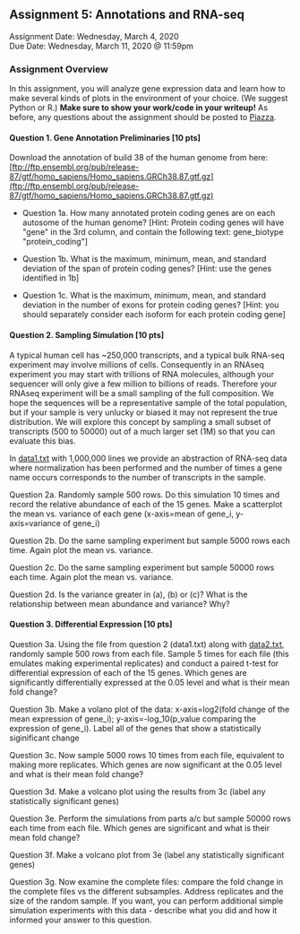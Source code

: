 ## Assignment 5: Annotations and RNA-seq <br>
Assignment Date: Wednesday, March 4, 2020 <br>
Due Date: Wednesday, March 11, 2020 @ 11:59pm <br>

### Assignment Overview

In this assignment, you will analyze gene expression data and learn how to make several kinds of plots in the environment of your choice. 
(We suggest Python or R.) **Make sure to show your work/code in your writeup!** As before, any questions about the assignment should be posted to 
[Piazza](https://piazza.com/jhu/spring2020/en601749/home).


#### Question 1. Gene Annotation Preliminaries [10 pts]

Download the annotation of build 38 of the human genome from here:
[ftp://ftp.ensembl.org/pub/release-87/gtf/homo_sapiens/Homo_sapiens.GRCh38.87.gtf.gz](ftp://ftp.ensembl.org/pub/release-87/gtf/homo_sapiens/Homo_sapiens.GRCh38.87.gtf.gz)

- Question 1a. How many annotated protein coding genes are on each autosome of the human genome? [Hint: Protein coding genes will have "gene" in the 3rd column, and contain the following text: gene\_biotype "protein\_coding"]

- Question 1b. What is the maximum, minimum, mean, and standard deviation of the span of protein coding genes? [Hint: use the genes identified in 1b]

- Question 1c. What is the maximum, minimum, mean, and standard deviation in the number of exons for protein coding genes? [Hint: you should separately consider each isoform for each protein coding gene]


#### Question 2. Sampling Simulation [10 pts]

A typical human cell has ~250,000 transcripts, and a typical bulk RNA-seq experiment may involve millions of cells. Consequently
in an RNAseq experiment you may start with trillions of RNA molecules, although your sequencer will only give a few million to billions of reads. 
Therefore your RNAseq experiment will be a small sampling of the full composition. We hope the sequences will be a representative
sample of the total population, but if your sample is very unlucky or biased it may not represent the true distribution. We will explore
this concept by sampling a small subset of transcripts (500 to 50000) out of a much larger set (1M) so that you can evaluate this bias.

In [data1.txt](data1.txt) with 1,000,000 lines we provide an abstraction of RNA-seq data where normalization has been performed and 
the number of times a gene name occurs corresponds to the number of transcripts in the sample.

Question 2a. Randomly sample 500 rows. Do this simulation 10 times and record the relative abundance of each of the 15 genes. Make a scatterplot the mean vs. variance of each gene (x-axis=mean of gene_i, y-axis=variance of gene_i)

Question 2b. Do the same sampling experiment but sample 5000 rows each time. Again plot the mean vs. variance.

Question 2c. Do the same sampling experiment but sample 50000 rows each time. Again plot the mean vs. variance.

Question 2d. Is the variance greater in (a), (b) or (c)? What is the relationship between mean abundance and variance? Why?


#### Question 3. Differential Expression [10 pts]

Question 3a. Using the file from question 2 (data1.txt) along with [data2.txt](data2.txt), randomly sample 500 rows from each file. 
Sample 5 times for each file (this emulates making experimental replicates) and conduct a paired t-test for 
differential expression of each of the 15 genes. Which genes are significantly differentially expressed at the 0.05 level and what is their mean fold change?

Question 3b. Make a volano plot of the data: x-axis=log2(fold change of the mean expression of gene_i); y-axis=-log_10(p_value comparing the expression of gene_i). Label all of the genes that show a statistically siginificant change

Question 3c. Now sample 5000 rows 10 times from each file, equivalent to making more replicates. Which genes are now significant at the 0.05 level and what is their mean fold change?

Question 3d. Make a volcano plot using the results from 3c (label any statistically significant genes)

Question 3e. Perform the simulations from parts a/c but sample 50000 rows each time from each file. Which genes are significant and what is their mean fold change? 

Question 3f. Make a volcano plot from 3e (label any statistically significant genes)

Question 3g. Now examine the complete files: compare the fold change in the complete files vs the different subsamples. Address replicates and the size of the random sample. If you want, you can perform additional simple simulation experiments with this data - describe what you did and how it informed your answer to this question.
